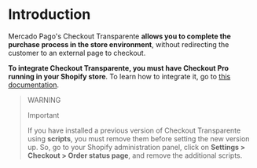 # Introduction

Mercado Pago's Checkout Transparente **allows you to complete the purchase process in the store environment**, without redirecting the customer to an external page to checkout.

**To integrate Checkout Transparente, you must have Checkout Pro running in your Shopify store**. To learn how to integrate it, go to [this documentation](developers/en/docs/shopify/introduction).

> WARNING
>
> Important
>
> If you have installed a previous version of Checkout Transparente using **scripts**, you must remove them before setting the new version up. So, go to your Shopify administration panel, click on **Settings > Checkout > Order status page**, and remove the additional scripts.

